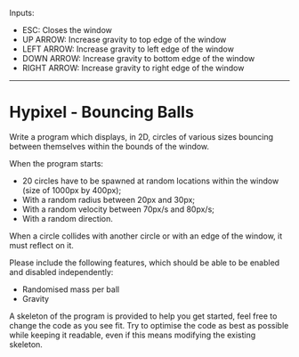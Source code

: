 Inputs:
- ESC: Closes the window
- UP ARROW: Increase gravity to top edge of the window
- LEFT ARROW: Increase gravity to left edge of the window
- DOWN ARROW: Increase gravity to bottom edge of the window
- RIGHT ARROW: Increase gravity to right edge of the window

------------------------------------------------------------------------------------------------------------------------------------------------------------------------
# Hypixel - Bouncing Balls

Write a program which displays, in 2D, circles of various sizes bouncing between themselves within the bounds of the window. 

When the program starts:
- 20 circles have to be spawned at random locations within the window (size of 1000px by 400px);
- With a random radius between 20px and 30px;
- With a random velocity between 70px/s and 80px/s;
- With a random direction. 

When a circle collides with another circle or with an edge of the window, it must reflect on it.

Please include the following features, which should be able to be enabled and disabled independently:
- Randomised mass per ball
- Gravity

A skeleton of the program is provided to help you get started, feel free to change the code as you see fit. Try to optimise the code as best as possible while keeping it readable, even if this means modifying the existing skeleton.
